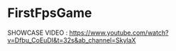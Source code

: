 # FirstFpsGame
SHOWCASE VIDEO : https://www.youtube.com/watch?v=Dfbu_CoEuDI&t=32s&ab_channel=SkylaX
